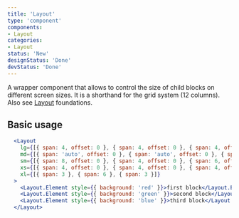 ```yaml
---
title: 'Layout'
type: 'component'
components:
- Layout
categories:
- Layout
status: 'New'
designStatus: 'Done'
devStatus: 'Done'
---
```


A wrapper component that allows to control the size of child blocks on different screen sizes. It is a shorthand for the grid system (12 columns). Also see [Layout](/foundations/layout) foundations.

## Basic usage

```jsx live
  <Layout
    lg={[{ span: 4, offset: 0 }, { span: 4, offset: 0 }, { span: 4, offset: 0 }]}
    md={[{ span: 'auto', offset: 0 }, { span: 'auto', offset: 0 }, { span: 'auto', offset: 0 }]}
    sm={[{ span: 8, offset: 0 }, { span: 4, offset: 0 }, { span: 6, offset: 6 }]}
    xs={[{ span: 4, offset: 0 }, { span: 4, offset: 0 }, { span: 4, offset: 0 }]}
    xl={[{ span: 3 }, { span: 6 }, { span: 3 }]}
  >
    <Layout.Element style={{ background: 'red' }}>first block</Layout.Element>
    <Layout.Element style={{ background: 'green' }}>second block</Layout.Element>
    <Layout.Element style={{ background: 'blue' }}>third block</Layout.Element>
  </Layout>
```
